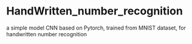 # HandWritten_number_recognition
a simple model CNN based on Pytorch, trained from MNIST dataset, for handwritten number recognition
